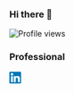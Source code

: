 ### Hi there 👋

![Profile views](https://gpvc.arturio.dev/handsomecoder)

### Professional

<a href="https://www.linkedin.com/in/handsomecoder">
    <img src="assets/icons/linkedin.svg" alt="LinkedIn" width="21px"/>
</a>
